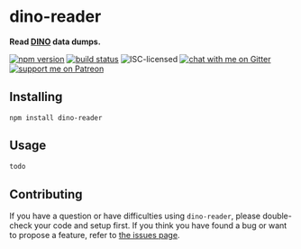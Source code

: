 # dino-reader

**Read [DINO](https://www.openvrr.de/dataset/e22502a5-d7b2-43c9-be93-ccbb8b35ca83/resource/78b00892-cc82-4870-8360-7ff1a2bfe2cc/download/beschreibung_austauschformat_dino_v1.7_02.0_1.pdf) data dumps.**

[![npm version](https://img.shields.io/npm/v/dino-reader.svg)](https://www.npmjs.com/package/dino-reader)
[![build status](https://api.travis-ci.org/derhuerst/dino-reader.svg?branch=master)](https://travis-ci.org/derhuerst/dino-reader)
![ISC-licensed](https://img.shields.io/github/license/derhuerst/dino-reader.svg)
[![chat with me on Gitter](https://img.shields.io/badge/chat%20with%20me-on%20gitter-512e92.svg)](https://gitter.im/derhuerst)
[![support me on Patreon](https://img.shields.io/badge/support%20me-on%20patreon-fa7664.svg)](https://patreon.com/derhuerst)


## Installing

```shell
npm install dino-reader
```


## Usage

```js
todo
```


## Contributing

If you have a question or have difficulties using `dino-reader`, please double-check your code and setup first. If you think you have found a bug or want to propose a feature, refer to [the issues page](https://github.com/derhuerst/dino-reader/issues).
